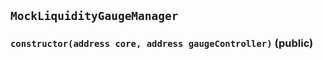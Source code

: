 ## `MockLiquidityGaugeManager`






### `constructor(address core, address gaugeController)` (public)








